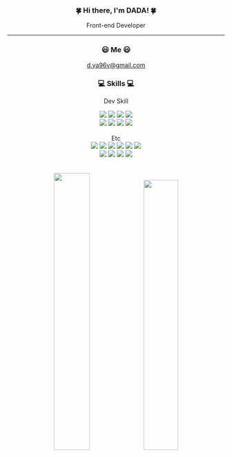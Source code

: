 <div align="center">
 
  ### 🍀 Hi there, I'm DADA! 🍀

   Front-end Developer 
  
  --- 
  
  ### :smiley: Me :smiley:
  d.ya96v@gmail.com
  
  <!--
  <div>
    <a href="d.ya96v@gmail.com"><img src="https://img.shields.io/badge/d.ya96v@gmail.com-033963?style=flat-square&logo=Gmail&logoColor=white"/></a> 메일
    <img align="right" src="https://github-readme-stats.vercel.app/api/top-langs/?username=DADA6041&layout=compact&theme=buefy"/> 언어
  </div>
  -->
  
   ### :computer: Skills :computer:
  Dev Skill
  <div>
    <img src="https://img.shields.io/badge/HTML-E34F26?style=flat&logo=HTML5&logoColor=white"/>
    <img src="https://img.shields.io/badge/CSS-1572B6?style=flat&logo=CSS3&logoColor=white"/>
    <img src="https://img.shields.io/badge/JavaScript-F7DF1E?style=flat&logo=JavaScript&logoColor=white"/>
    <img src="https://img.shields.io/badge/React-61DAFB?style=flat&logo=React&logoColor=white"/>
<!--     <img src="https://img.shields.io/badge/styled components-DB7093?style=flat&logo=styled-components&logoColor=white"/> -->
    <br>
<!--     <img src="https://img.shields.io/badge/Firebase-FFCA28?style=flat&logo=Firebase&logoColor=white"/> -->
    <img src="https://img.shields.io/badge/Sass-CC6699?style=flat&logo=Sass&logoColor=white"/>
    <img src="https://img.shields.io/badge/Tailwind-06B6D4?style=flat&logo=Tailwind CSS&logoColor=white"/>
    <img src="https://img.shields.io/badge/D3-F9A03C?style=flat&logo=D3.js&logoColor=white"/>
    <img src="https://img.shields.io/badge/Bootstrap-7952B3?style=flat&logo=Bootstrap&logoColor=white"/>
  </div>
  <br>
  Etc
  <div>
    <img src="https://img.shields.io/badge/Git-F05032?style=flat&logo=Git&logoColor=white"/>
    <img src="https://img.shields.io/badge/GitHub-181717?style=flat&logo=GitHub&logoColor=white"/>
    <img src="https://img.shields.io/badge/Figma-F24E1E?style=flat&logo=Figma&logoColor=white"/>
    <img src="https://img.shields.io/badge/Notion-000000?style=flat&logo=Notion&logoColor=white"/>
    <img src="https://img.shields.io/badge/Slack-4A154B?style=flat&logo=Slack&logoColor=white"/>
    <img src="https://img.shields.io/badge/Discord-5865F2?style=flat&logo=Discord&logoColor=white"/>
    <br>
    <img src="https://img.shields.io/badge/Adobe Illustrator-FF9A00?style=flat&logo=Adobe Illustrator&logoColor=white"/>
    <img src="https://img.shields.io/badge/Adobe Photoshop-31A8FF?style=flat&logo=Adobe Photoshop&logoColor=white"/>
    <img src="https://img.shields.io/badge/Adobe Premiere Pro-9999FF?style=flat&logo=Adobe Premiere Pro&logoColor=white"/>
    <img src="https://img.shields.io/badge/Adobe After Effects-9999FF?style=flat&logo=Adobe After Effects&logoColor=white"/>
  </div>
  <br>
  <br>
  <img src="https://github-readme-stats.vercel.app/api?username=DADA6041&show_icons=true&theme=vue" width="40.5%" />
  <img src="https://github-readme-stats.vercel.app/api/top-langs/?username=DADA6041&layout=compact&theme=vue" width="40%" />
</div>
   
  <!--
  **DADA6041/DADA6041** is a ✨ _special_ ✨ repository because its `README.md` (this file) appears on your GitHub profile.

  Here are some ideas to get you started:

  - 🔭 I’m currently working...
  - 🌱 I’m currently learning ...
  - 👯 I’m looking to collaborate on ...
  - 🤔 I’m looking for help with ...
  - 💬 Ask me about ...
  - 📫 How to reach me: ...
  - 😄 Pronouns: ...
  - ⚡ Fun fact: ...
  -->
